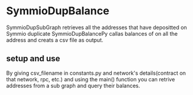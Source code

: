 # SymmioDupBalance
SymmioDupSubGraph retrieves all the addresses that have depositted on Symmio duplicate 
SymmioDupBalancePy callas balances of on all the address and creats a csv file as output.

## setup and use
By giving csv_filename in constants.py and network's details(contract on that network, rpc, etc.) and using
the main() function you can retrive addresses from a sub graph and query their balances.
